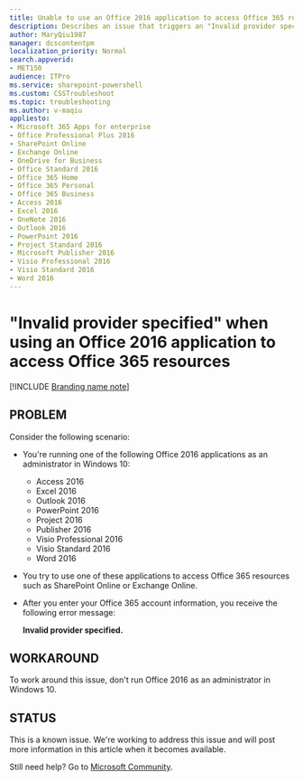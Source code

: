 ```yaml
---
title: Unable to use an Office 2016 application to access Office 365 resources
description: Describes an issue that triggers an "Invalid provider specified" error when you try to access Office 365 resources in a Windows 10 environment. A workaround is provided.
author: MaryQiu1987
manager: dcscontentpm
localization_priority: Normal
search.appverid: 
- MET150
audience: ITPro
ms.service: sharepoint-powershell
ms.custom: CSSTroubleshoot
ms.topic: troubleshooting
ms.author: v-maqiu
appliesto:
- Microsoft 365 Apps for enterprise
- Office Professional Plus 2016
- SharePoint Online
- Exchange Online
- OneDrive for Business
- Office Standard 2016
- Office 365 Home
- Office 365 Personal
- Office 365 Business
- Access 2016
- Excel 2016
- OneNote 2016
- Outlook 2016
- PowerPoint 2016
- Project Standard 2016
- Microsoft Publisher 2016
- Visio Professional 2016
- Visio Standard 2016
- Word 2016
---
```


# "Invalid provider specified" when using an Office 2016 application to access Office 365 resources

[!INCLUDE [Branding name note](../../../includes/branding-name-note.md)]

## PROBLEM

Consider the following scenario:

- You're running one of the following Office 2016 applications as an administrator in Windows 10:

  - Access 2016
  - Excel 2016
  - Outlook 2016
  - PowerPoint 2016
  - Project 2016
  - Publisher 2016
  - Visio Professional 2016
  - Visio Standard 2016
  - Word 2016

- You try to use one of these applications to access Office 365 resources such as SharePoint Online or Exchange Online.
- After you enter your Office 365 account information, you receive the following error message:  

  **Invalid provider specified.**

## WORKAROUND

To work around this issue, don't run Office 2016 as an administrator in Windows 10.

## STATUS

This is a known issue. We're working to address this issue and will post more information in this article when it becomes available.

Still need help? Go to [Microsoft Community](https://answers.microsoft.com/).